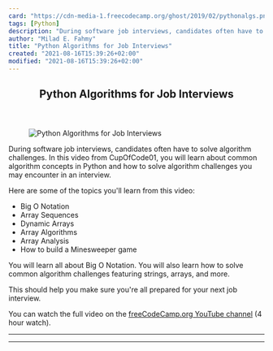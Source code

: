```yaml
---
card: "https://cdn-media-1.freecodecamp.org/ghost/2019/02/pythonalgs.png"
tags: [Python]
description: "During software job interviews, candidates often have to solv"
author: "Milad E. Fahmy"
title: "Python Algorithms for Job Interviews"
created: "2021-08-16T15:39:26+02:00"
modified: "2021-08-16T15:39:26+02:00"
---
```

<div class="site-wrapper">
<main id="site-main" class="site-main outer">
<div class="inner">
<article class="post-full post tag-python tag-youtube tag-job-interview tag-algorithms ">
<header class="post-full-header">
<h1 class="post-full-title">Python Algorithms for Job Interviews</h1>
</header>
<figure class="post-full-image">
<picture>
<source media="(max-width: 700px)" sizes="1px" srcset="data:image/gif;base64,R0lGODlhAQABAIAAAAAAAP///yH5BAEAAAAALAAAAAABAAEAAAIBRAA7 1w">
<source media="(min-width: 701px)" sizes="(max-width: 800px) 400px,
(max-width: 1170px) 700px,
1400px" srcset="https://cdn-media-1.freecodecamp.org/ghost/2019/02/pythonalgs.png 300w,
https://cdn-media-1.freecodecamp.org/ghost/2019/02/pythonalgs.png 600w,
https://cdn-media-1.freecodecamp.org/ghost/2019/02/pythonalgs.png 1000w,
https://cdn-media-1.freecodecamp.org/ghost/2019/02/pythonalgs.png 2000w">
<img onerror="this.style.display='none'" src="https://cdn-media-1.freecodecamp.org/ghost/2019/02/pythonalgs.png" alt="Python Algorithms for Job Interviews">
</picture>
</figure>
<section class="post-full-content">
<div class="post-content">
<p>During software job interviews, candidates often have to solve algorithm challenges. In this video from CupOfCode01, you will learn about common algorithm concepts in Python and how to solve algorithm challenges you may encounter in an interview.</p><p>Here are some of the topics you'll learn from this video:</p><ul><li>Big O Notation</li><li>Array Sequences</li><li>Dynamic Arrays</li><li>Array Algorithms</li><li>Array Analysis</li><li>How to build a Minesweeper game</li></ul><p>You will learn all about Big O Notation. You will also learn how to solve common algorithm challenges featuring strings, arrays, and more. </p><p>This should help you make sure you're all prepared for your next job interview.</p><p>You can watch the full video on the <a href="https://www.youtube.com/watch?v=p65AHm9MX80">freeCodeCamp.org YouTube channel</a> (4 hour watch).</p>
</div>
<hr>
<hr>
</section>
</article>
</div>
</main>
</div>
<!-- Google Tag Manager (noscript) -->
<!-- End Google Tag Manager (noscript) -->
